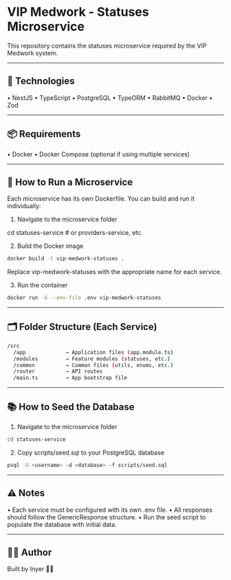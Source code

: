 # VIP Medwork - Statuses Microservice

This repository contains the statuses microservice required by the VIP Medwork system.

---

## 🧰 Technologies

• NestJS • TypeScript • PostgreSQL • TypeORM • RabbitMQ • Docker • Zod

---

## 📦 Requirements

• Docker • Docker Compose (optional if using multiple services)

---

## 🚀 How to Run a Microservice

Each microservice has its own Dockerfile. You can build and run it individually:

1. Navigate to the microservice folder

cd statuses-service # or providers-service, etc.

2. Build the Docker image

```bash
docker build -t vip-medwork-statuses .
```

Replace vip-medwork-statuses with the appropriate name for each service.

3. Run the container

```bash
docker run -d --env-file .env vip-medwork-statuses
```

---

## 🗂 Folder Structure (Each Service)

```bash
/src
  /app             → Application files (app.module.ts)
  /modules         → Feature modules (statuses, etc.)
  /common          → Common files (utils, enums, etc.)
  /router          → API routes
  /main.ts         → App bootstrap file
```

---

## 📚 How to Seed the Database

1. Navigate to the microservice folder

```bash
cd statuses-service
```

2. Copy scripts/seed.sql to your PostgreSQL database

```bash
psql -U <username> -d <database> -f scripts/seed.sql
```

---

## ⚠️ Notes

• Each service must be configured with its own .env file. • All responses should follow the
GenericResponse<T> structure. • Run the seed script to populate the database with initial data.

---

## 👨‍💻 Author

Built by Inyer 👨‍💻

